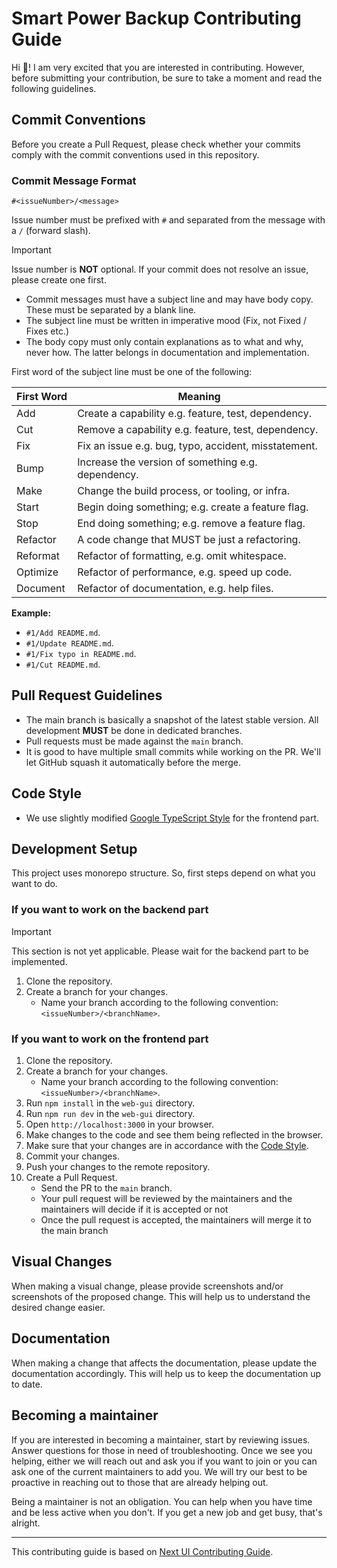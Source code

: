 # Smart Power Backup Contributing Guide

Hi 🖖! I am very excited that you are interested in contributing. However, before submitting your contribution, be sure to take a moment and read the following guidelines.

## Commit Conventions

Before you create a Pull Request, please check whether your commits comply with the commit conventions used in this repository.

### Commit Message Format

`#<issueNumber>/<message>`

Issue number must be prefixed with `#` and separated from the message with a `/` (forward slash).

> [!IMPORTANT]
> Issue number is **NOT** optional. If your commit does not resolve an issue, please create one first.

* Commit messages must have a subject line and may have body copy. These must be separated by a blank line.
* The subject line must be written in imperative mood (Fix, not Fixed / Fixes etc.)
* The body copy must only contain explanations as to what and why, never how. The latter belongs in documentation and implementation.

First word of the subject line must be one of the following:

First Word | Meaning
--- | --
Add | Create a capability e.g. feature, test, dependency.
Cut | Remove a capability e.g. feature, test, dependency.
Fix | Fix an issue e.g. bug, typo, accident, misstatement.
Bump | Increase the version of something e.g. dependency.
Make | Change the build process, or tooling, or infra.
Start | Begin doing something; e.g. create a feature flag.
Stop | End doing something; e.g. remove a feature flag.
Refactor | A code change that MUST be just a refactoring.
Reformat | Refactor of formatting, e.g. omit whitespace.
Optimize | Refactor of performance, e.g. speed up code.
Document | Refactor of documentation, e.g. help files.

**Example:**

* `#1/Add README.md`.
* `#1/Update README.md`.
* `#1/Fix typo in README.md`.
* `#1/Cut README.md`.

## Pull Request Guidelines

* The main branch is basically a snapshot of the latest stable version. All development **MUST** be done in dedicated branches.
* Pull requests must be made against the `main` branch.
* It is good to have multiple small commits while working on the PR. We'll let GitHub squash it automatically before the merge.

## Code Style

* We use slightly modified [Google TypeScript Style](https://github.com/google/gts) for the frontend part.

## Development Setup

This project uses monorepo structure. So, first steps depend on what you want to do.

### If you want to work on the backend part

<!-- TODO: write instructions for the backend part -->

> [!IMPORTANT]
> This section is not yet applicable. Please wait for the backend part to be implemented.

1. Clone the repository.
2. Create a branch for your changes.
    * Name your branch according to the following convention: `<issueNumber>/<branchName>`.

### If you want to work on the frontend part

1. Clone the repository.
2. Create a branch for your changes.
    * Name your branch according to the following convention: `<issueNumber>/<branchName>`.
3. Run `npm install` in the `web-gui` directory.
4. Run `npm run dev` in the `web-gui` directory.
5. Open `http://localhost:3000` in your browser.
6. Make changes to the code and see them being reflected in the browser.
7. Make sure that your changes are in accordance with the [Code Style](#code-style).
8. Commit your changes.
9. Push your changes to the remote repository.
10. Create a Pull Request.
    * Send the PR to the `main` branch.
    * Your pull request will be reviewed by the maintainers and the maintainers will decide if it is accepted or not
    * Once the pull request is accepted, the maintainers will merge it to the main branch

## Visual Changes

When making a visual change, please provide screenshots and/or screenshots of the proposed change. This will help us to understand the desired change easier.

## Documentation

When making a change that affects the documentation, please update the documentation accordingly. This will help us to keep the documentation up to date.

## Becoming a maintainer

If you are interested in becoming a maintainer, start by reviewing issues. Answer questions for those in need of troubleshooting. Once we see you helping, either we will reach out and ask you if you want to join or you can ask one of the current maintainers to add you. We will try our best to be proactive in reaching out to those that are already helping out.

Being a maintainer is not an obligation. You can help when you have time and be less active when you don't. If you get a new job and get busy, that's alright.

---

This contributing guide is based on [Next UI Contributing Guide](https://github.com/nextui-org/nextui/blob/main/CONTRIBUTING.md).
